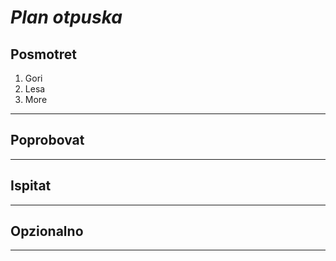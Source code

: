 # *Plan otpuska*

## Posmotret

1. Gori
2. Lesa
3. More


---
## Poprobovat

---
## Ispitat

---
## Opzionalno

---
